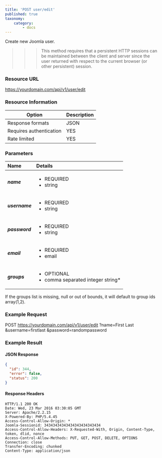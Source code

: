 ```yaml
---
title: 'POST user/edit'
published: true
taxonomy:
    category:
        - docs
---
```


Create new Joomla user.

>>> This method requires that a persistent HTTP sessions can be maintained between the client and server since the user returned with respect to the current browser (or other persistent) session.

### Resource URL
https://yourdomain.com/api/v1/user/edit

### Resource Information

| Option | Description |
| ------ | ----------- |
| Response formats   | JSON |
| Requires authentication | YES |
| Rate limited    | YES |

### Parameters

| Name | Details |
|  :-----          |  :-----          |
| ***name***   | <ul><li>REQUIRED</li><li>string</li></ul> |
| ***username*** | <ul><li>REQUIRED</li><li>string</li></ul> |
| ***password***   | <ul><li>REQUIRED</li><li>string</li></ul> |
| ***email***   | <ul><li>REQUIRED</li><li>email</li></ul> |
| ***groups***   | <ul><li>OPTIONAL</li><li>comma separated integer string*</li></ul> |

If the groups list is missing, null or out of bounds, it will default to group ids array(1,2).

### Example Request

POST
https://yourdomain.com/api/v1/user/edit
?name=First Last
&username=firstlast
&password=randompassword

### Example Result

#### JSON Response

```json
{
  "id": 344,
  "error": false,
  "status": 200
}
```

#### Response Headers
```
HTTP/1.1 200 OK
Date: Wed, 23 Mar 2016 03:30:05 GMT
Server: Apache/2.2.15
X-Powered-By: PHP/5.4.45
Access-Control-Allow-Origin: *
Joomla-Sessionid: 34343434343434343434343434
Access-Control-Allow-Headers: X-Requested-With, Origin, Content-Type, token, dlid, nonce
Access-Control-Allow-Methods: PUT, GET, POST, DELETE, OPTIONS
Connection: close
Transfer-Encoding: chunked
Content-Type: application/json
```
